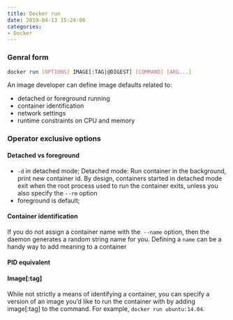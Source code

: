 ```yaml
---
title: Docker run 
date: 2019-04-13 15:24:06
categories:
- Docker
---
```

### Genral form 
```sh
docker run [OPTIONS] IMAGE[:TAG|@DIGEST] [COMMAND] [ARG...]
```
An image developer can define image defaults related to:  
- detached or foreground running
- container identification
- network settings
- runtime constraints on CPU and memory

### Operator exclusive options
#### Detached vs foreground
- `-d` in detached mode; Detached mode: Run container in the background, print new container id. By design, containers started in detached mode exit when the root process used to run the container exits, unless you also specify the `--rm` option
- foreground is default;  

#### Container identification
 If you do not assign a container name with the` --name` option, then the daemon generates a random string name for you. Defining a `name` can be a handy way to add meaning to a container
 
#### PID equivalent

#### Image[:tag]
While not strictly a means of identifying a container, you can specify a version of an image you’d like to run the container with by adding image[:tag] to the command. For example, `docker run ubuntu:14.04`.